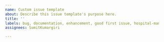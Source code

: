 ```yaml
---
name: Custom issue template
about: Describe this issue template's purpose here.
title: ''
labels: bug, documentation, enhancement, good first issue, hospital-management-system
assignees: SumitKumargiri

---
```



